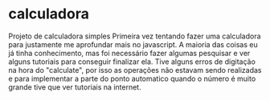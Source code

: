 # calculadora
Projeto de calculadora simples
Primeira vez tentando fazer uma calculadora para justamente me aprofundar mais no javascript.
A maioria das coisas eu já tinha conhecimento, mas foi necessário fazer algumas pesquisar e ver alguns tutoriais para conseguir finalizar ela.
Tive alguns erros de digitação na hora do "calculate", por isso as operações não estavam sendo realizadas e para implementar a parte do ponto automatico quando o número é muito grande tive que ver tutoriais na internet.
